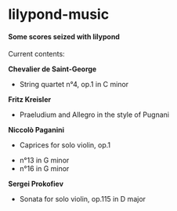 # lilypond-music

#### Some scores seized with lilypond

Current contents:

__Chevalier de Saint-George__
* String quartet n°4, op.1 in C minor

__Fritz Kreisler__
* Praeludium and Allegro in the style of Pugnani

__Niccolò Paganini__
* Caprices for solo violin, op.1
 - n°13 in G minor
 - n°16 in G minor

__Sergei Prokofiev__
* Sonata for solo violin, op.115 in D major
